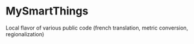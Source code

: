 # MySmartThings
Local flavor of various public code (french translation, metric conversion, regionalization)
